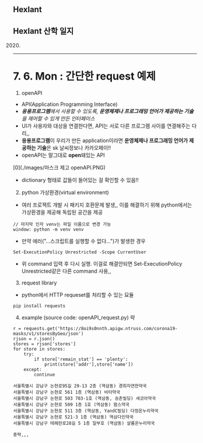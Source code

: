 ## Hexlant 
Hexlant 산학 일지  
---
2020.
---
# 7. 6. Mon : 간단한 request 예제  
1. openAPI
- API(Application Programming Interface)  
- _**응용프로그램**에서 사용할 수 있도록, **운영체제나 프로그래밍 언어가 제공하는 기술**을 제어할 수 있게 만든 인터페이스_  
- UI가 사용자와 대상을 연결한다면, API는 서로 다른 프로그램 사이를 연결해주는 다리,,
- **응용프로그램**이 우리가 만든 application이라면 **운영체제나 프로그래밍 언어가 제공하는 기술**은 sk 날씨정보나 카카오페이!!
- openAPI는 말그대로 **open**돼있는 API  

[0](./images/마스크 제고 openAPI.PNG)    
- dictionary 형태로 값들이 들어있는 걸 확인할 수 있음!!  


2. python 가상환경(virtual environment)  
- 여러 프로젝트 개발 시 패키지 호환문제 발생,, 이를 해결하기 위해 python에서는 가상환경을 제공해 독립된 공간을 제공  

```
// 마지막 인자 venv는 파일 이름으로 변경 가능  
window: python -m venv venv
```  
- 만약 에러("...스크립트를 실행할 수 없다...")가 발생한 경우

```
Set-ExecutionPolicy Unrestricted -Scope CurrentUser
```

- 위 command 입력 후 다시 실행. 이걸로 해결안되면 Set-ExecutionPolicy Unrestricted같은 다른 command 사용,,  


3. request library
- python에서 HTTP requeset를 처리할 수 있는 묘듈

```
pip install requests
```  

4. example (source code: openAPI_request.py)
략  
```
r = requests.get('https://8oi9s0nnth.apigw.ntruss.com/corona19-masks/v1/storesByGeo/json')
rjson = r.json()
stores = rjson['stores']
for store in stores:
    try:
        if store['remain_stat'] == 'plenty':
            print(store['addr'],store['name'])
    except:
        continue
```  

```
서울특별시 강남구 논현로95길 29-13 2층 (역삼동) 경희자연한약국  
서울특별시 강남구 논현로 561 1층 (역삼동) 비타약국  
서울특별시 강남구 논현로 503 703-1호 (역삼동, 송촌빌딩) 세코아약국  
서울특별시 강남구 논현로 509 1층 1호 (역삼동) 팜스약국  
서울특별시 강남구 논현로 511 3층 (역삼동, YandC빌딩) 다정온누리약국  
서울특별시 강남구 논현로 521-3 1층 (역삼동) 역삼다인약국      
서울특별시 강남구 테헤란로28길 5 1층 일부호 (역삼동) 샬롬온누리약국  

중략,,,

```